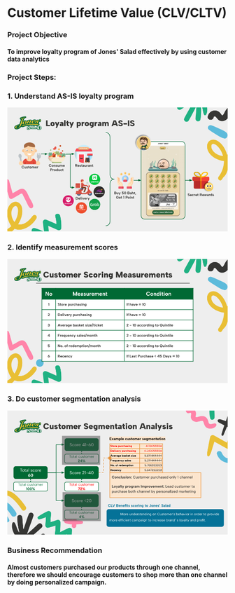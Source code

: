 # Customer Lifetime Value (CLV/CLTV)
### Project Objective
#### To improve loyalty program of Jones' Salad effectively by using customer data analytics   
### Project Steps:
### 1. Understand AS-IS loyalty program
![as-is program](https://github.com/ChampAnuwat/MADT-8101-Seminar-in-Customer-Analytics/blob/main/3.%20Customer%20Lifetime%20Value%20(CLV)/AS-IS_Loyalty_Program.png)
### 2. Identify measurement scores
![measurement](https://github.com/ChampAnuwat/MADT-8101-Seminar-in-Customer-Analytics/blob/main/3.%20Customer%20Lifetime%20Value%20(CLV)/Measurement.png)
### 3. Do customer segmentation analysis
![segmentation](https://github.com/ChampAnuwat/MADT-8101-Seminar-in-Customer-Analytics/blob/main/3.%20Customer%20Lifetime%20Value%20(CLV)/Analysis.png)
### Business Recommendation
#### Almost customers purchased our products through one channel, therefore we should encourage customers to shop more than one channel by doing personalized campaign.
